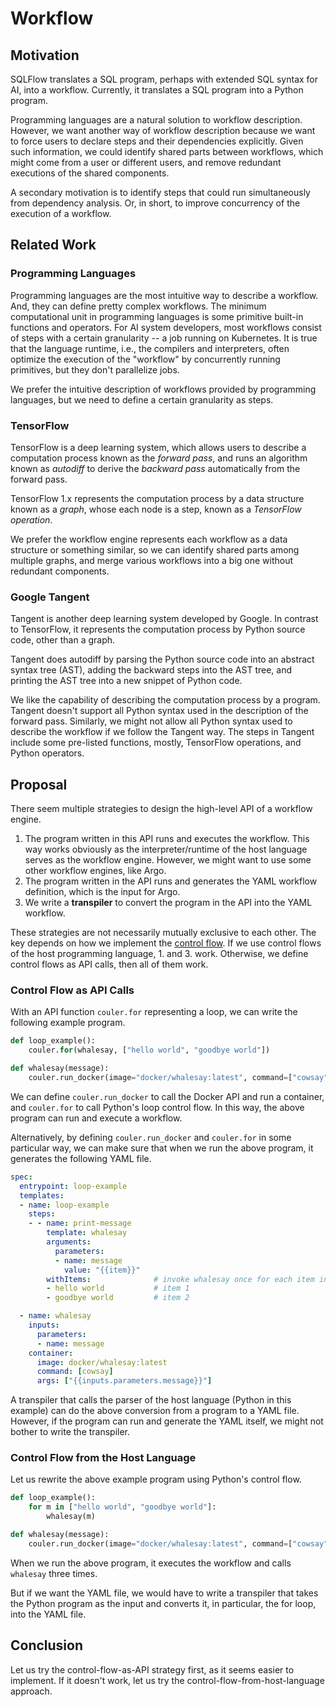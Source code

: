 # Workflow

## Motivation

SQLFlow translates a SQL program, perhaps with extended SQL syntax for AI, into a workflow. Currently, it translates a SQL program into a Python program.

Programming languages are a natural solution to workflow description. However, we want another way of workflow description because we want to force users to declare steps and their dependencies explicitly. Given such information, we could identify shared parts between workflows, which might come from a user or different users, and remove redundant executions of the shared components.

A secondary motivation is to identify steps that could run simultaneously from dependency analysis. Or, in short, to improve concurrency of the execution of a workflow.

## Related Work

### Programming Languages

Programming languages are the most intuitive way to describe a workflow. And, they can define pretty complex workflows. The minimum computational unit in programming languages is some primitive built-in functions and operators.  For AI system developers, most workflows consist of steps with a certain granularity -- a job running on Kubernetes.  It is true that the language runtime, i.e., the compilers and interpreters, often optimize the execution of the "workflow" by concurrently running primitives, but they don't parallelize jobs.

We prefer the intuitive description of workflows provided by programming languages, but we need to define a certain granularity as steps.

### TensorFlow

TensorFlow is a deep learning system, which allows users to describe a computation process known as the *forward pass*, and runs an algorithm known as *autodiff* to derive the *backward pass* automatically from the forward pass.

TensorFlow 1.x represents the computation process by a data structure known as a *graph*, whose each node is a step, known as a *TensorFlow operation*.

We prefer the workflow engine represents each workflow as a data structure or something similar, so we can identify shared parts among multiple graphs, and merge various workflows into a big one without redundant components.

### Google Tangent

Tangent is another deep learning system developed by Google. In contrast to TensorFlow, it represents the computation process by Python source code, other than a graph.

Tangent does autodiff by parsing the Python source code into an abstract syntax tree (AST), adding the backward steps into the AST tree, and printing the AST tree into a new snippet of Python code.

We like the capability of describing the computation process by a program.  Tangent doesn't support all Python syntax used in the description of the forward pass. Similarly, we might not allow all Python syntax used to describe the workflow if we follow the Tangent way.  The steps in Tangent include some pre-listed functions, mostly, TensorFlow operations, and Python operators.

## Proposal

There seem multiple strategies to design the high-level API of a workflow engine.

1. The program written in this API runs and executes the workflow.  This way works obviously as the interpreter/runtime of the host language serves as the workflow engine.  However, we might want to use some other workflow engines, like Argo.
1. The program written in the API runs and generates the YAML workflow definition, which is the input for Argo.
1. We write a **transpiler** to convert the program in the API into the YAML workflow.

These strategies are not necessarily mutually exclusive to each other. The key depends on how we implement the [control flow](https://en.wikipedia.org/wiki/Control_flow).  If we use control flows of the host programming language, 1. and 3. work. Otherwise, we define control flows as API calls, then all of them work.

### Control Flow as API Calls

With an API function `couler.for` representing a loop, we can write the following example program.

```python
def loop_example():
    couler.for(whalesay, ["hello world", "goodbye world"])

def whalesay(message):
    couler.run_docker(image="docker/whalesay:latest", command=["cowsay"], args=[message])
```

We can define `couler.run_docker` to call the Docker API and run a container, and `couler.for` to call Python's loop control flow. In this way, the above program can run and execute a workflow.

Alternatively, by defining `couler.run_docker` and `couler.for` in some particular way, we can make sure that when we run the above program, it generates the following YAML file.

```yaml
spec:
  entrypoint: loop-example
  templates:
  - name: loop-example
    steps:
    - - name: print-message
        template: whalesay
        arguments:
          parameters:
          - name: message
            value: "{{item}}"
        withItems:              # invoke whalesay once for each item in parallel
        - hello world           # item 1
        - goodbye world         # item 2

  - name: whalesay
    inputs:
      parameters:
      - name: message
    container:
      image: docker/whalesay:latest
      command: [cowsay]
      args: ["{{inputs.parameters.message}}"]
```

A transpiler that calls the parser of the host language (Python in this example) can do the above conversion from a program to a YAML file. However, if the program can run and generate the YAML itself, we might not bother to write the transpiler.

### Control Flow from the Host Language

Let us rewrite the above example program using Python's control flow.

```python
def loop_example():
    for m in ["hello world", "goodbye world"]:
        whalesay(m)

def whalesay(message):
    couler.run_docker(image="docker/whalesay:latest", command=["cowsay"], args=[message])
```

When we run the above program, it executes the workflow and calls `whalesay` three times.

But if we want the YAML file, we would have to write a transpiler that takes the Python program as the input and converts it, in particular, the for loop, into the YAML file.

## Conclusion

Let us try the control-flow-as-API strategy first, as it seems easier to implement.  If it doesn't work, let us try the control-flow-from-host-language approach.
